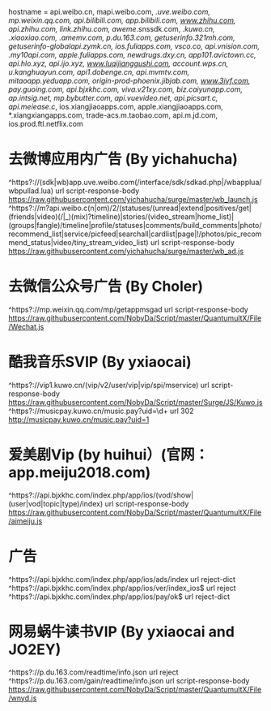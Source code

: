 hostname = api.weibo.cn, mapi.weibo.com, *.uve.weibo.com, mp.weixin.qq.com, api.bilibili.com, app.bilibili.com, www.zhihu.com, api.zhihu.com, link.zhihu.com, aweme*.snssdk.com, *.kuwo.cn, *.xiaoxiao*.com, *.amemv.com, p.du.163.com, getuserinfo.321mh.com, getuserinfo-globalapi.zymk.cn, ios.fuliapps.com, vsco.co, api.vnision.com, *.my10api.com, apple.fuliapps.com, newdrugs.dxy.cn, app101.avictown.cc, api.hlo.xyz, api.ijo.xyz, www.luqijianggushi.com, account.wps.cn, u.kanghuayun.com, api1.dobenge.cn, api.mvmtv.com, mitaoapp.yeduapp.com, origin-prod-phoenix.jibjab.com, www.3ivf.com, pay.guoing.com, api.bjxkhc.com, viva.v21xy.com, biz.caiyunapp.com, ap*.intsig.net, mp.bybutter.com, api.vuevideo.net, api.picsart.c*, api.meiease.c*, ios.xiangjiaoapps.com, apple.xiangjiaoapps.com, *.xiangxiangapps.com, trade-acs.m.taobao.com, api.m.jd.com, ios.prod.ftl.netflix.com


# 去微博应用内广告 (By yichahucha)
^https?://(sdk|wb)app.uve.weibo.com(/interface/sdk/sdkad.php|/wbapplua/wbpullad.lua) url script-response-body https://raw.githubusercontent.com/yichahucha/surge/master/wb_launch.js
^https?://m?api.weibo.c(n|om)/2/(statuses/(unread|extend|positives/get|(friends|video)(/|_)(mix)?timeline)|stories/(video_stream|home_list)|(groups|fangle)/timeline|profile/statuses|comments/build_comments|photo/recommend_list|service/picfeed|searchall|cardlist|page|!/photos/pic_recommend_status|video/tiny_stream_video_list) url script-response-body https://raw.githubusercontent.com/yichahucha/surge/master/wb_ad.js

# 去微信公众号广告 (By Choler)
^https?:\/\/mp\.weixin\.qq\.com\/mp\/getappmsgad url script-response-body https://raw.githubusercontent.com/NobyDa/Script/master/QuantumultX/File/Wechat.js

# 酷我音乐SVIP (By yxiaocai)
^https?:\/\/vip1\.kuwo\.cn\/(vip\/v2\/user\/vip|vip\/spi/mservice) url script-response-body https://raw.githubusercontent.com/NobyDa/Script/master/Surge/JS/Kuwo.js
^https?:\/\/musicpay\.kuwo\.cn\/music\.pay\?uid\=\d+ url 302 http://musicpay.kuwo.cn/music.pay?uid=1

# 爱美剧Vip (by huihui）(官网：app.meiju2018.com)
^https?:\/\/api.bjxkhc.com\/index\.php\/app\/ios\/(vod\/show|(user|vod|topic|type)\/index) url script-response-body https://raw.githubusercontent.com/NobyDa/Script/master/QuantumultX/File/aimeiju.js
# 广告
^https?://api.bjxkhc.com/index.php/app/ios/ads/index url reject-dict
^https?://api.bjxkhc.com/index.php/app/ios/ver/index_ios$ url reject
^https?://api.bjxkhc.com/index.php/app/ios/pay/ok$ url reject-dict

# 网易蜗牛读书VIP (By yxiaocai and JO2EY)
^https?://p\.du\.163\.com/readtime/info.json url reject
^https?:\/\/p\.du\.163\.com\/gain\/readtime\/info\.json url script-response-body https://raw.githubusercontent.com/NobyDa/Script/master/QuantumultX/File/wnyd.js
